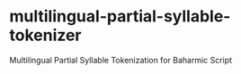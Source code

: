 # multilingual-partial-syllable-tokenizer
Multilingual Partial Syllable Tokenization for Baharmic Script
